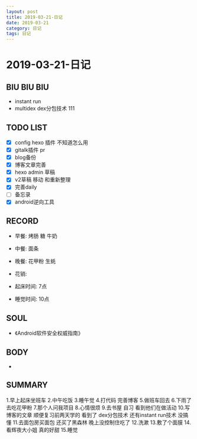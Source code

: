 ```yaml
---
layout: post
title: 2019-03-21-日记
date: 2019-03-21
category: 日记
tags: 日记
---
```

# 2019-03-21-日记
## BIU BIU BIU
- instant run
- multidex dex分包技术 111 
 
## TODO LIST
- [x] config hexo 插件 不知道怎么用
- [x] gitalk插件 pr
- [x] blog备份
- [x] 博客文章完善
- [x] hexo admin 草稿
- [x] v2草稿 移动 和重新整理
- [x] 完善daily
- [ ] 备忘录
- [x] android逆向工具
 
## RECORD
- 早餐:  烤肠 糖 牛奶
- 中餐:  面条
- 晚餐:  花甲粉 生蚝 
 
- 花销:  
 
- 起床时间:  7点
- 睡觉时间:  10点
 
## SOUL
- 《Android软件安全权威指南》
 
## BODY
- 
 
## SUMMARY
 
 1.早上起床坐班车
2.中午吃饭
3.睡午觉
4.打代码 完善博客
5.做班车回去
6.下雨了 去吃花甲粉
7.那个人问我项目
8.心情很烦
9.去书屋 自习 看到他们在做活动
10.写博客的文章 顺便复习前两天学的 看到了 dex分包技术 还有instant run技术 没搞懂
11.去面包房买面包 还买了黑森林 晚上没控制住吃了
12.洗漱 
13.敷了个面膜
14.看辉夜大小姐 真的好甜 
15.睡觉
